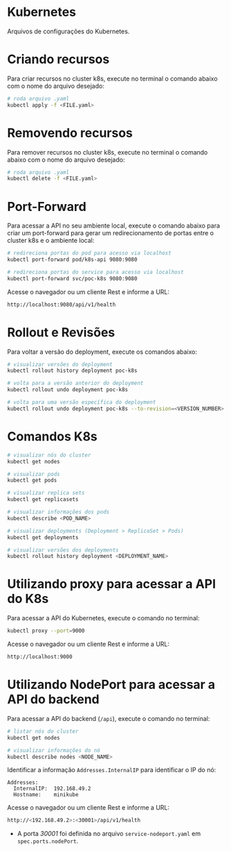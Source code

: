 # Kubernetes

Arquivos de configurações do Kubernetes.

# Criando recursos

Para criar recursos no cluster k8s, execute no terminal o comando abaixo com o nome do arquivo desejado:

```sh
# roda arquivo .yaml
kubectl apply -f <FILE.yaml>
```

# Removendo recursos

Para remover recursos no cluster k8s, execute no terminal o comando abaixo com o nome do arquivo desejado:

```sh
# roda arquivo .yaml
kubectl delete -f <FILE.yaml>
```

# Port-Forward
 
Para acessar a API no seu ambiente local, execute o comando abaixo para criar um port-forward para gerar um 
redirecionamento de portas entre o cluster k8s e o ambiente local:

```sh
# redireciona portas do pod para acesso via localhost
kubectl port-forward pod/k8s-api 9080:9080

# redireciona portas do service para acesso via localhost
kubectl port-forward svc/poc-k8s 9080:9080
```

Acesse o navegador ou um cliente Rest e informe a URL:

```sh
http://localhost:9080/api/v1/health
```

# Rollout e Revisões

Para voltar a versão do deployment, execute os comandos abaixo:

```sh
# visualizar versões do deployment
kubectl rollout history deployment poc-k8s

# volta para a versão anterior do deployment
kubectl rollout undo deployment poc-k8s

# volta para uma versão específica do deployment
kubectl rollout undo deployment poc-k8s --to-revision=<VERSION_NUMBER>
```

# Comandos K8s

```sh
# visualizar nós do cluster
kubectl get nodes

# visualizar pods
kubectl get pods

# visualizar replica sets
kubectl get replicasets

# visualizar informações dos pods
kubectl describe <POD_NAME>

# visualizar deployments (Deployment > ReplicaSet > Pods)
kubectl get deployments

# visualizar versões dos deployments
kubectl rollout history deployment <DEPLOYMENT_NAME>
```

# Utilizando proxy para acessar a API do K8s

Para acessar a API do Kubernetes, execute o comando no terminal:

```sh
kubectl proxy --port=9000
```

Acesse o navegador ou um cliente Rest e informe a URL:

```sh
http://localhost:9000
```

# Utilizando NodePort para acessar a API do backend

Para acessar a API do backend (`/api`), execute o comando no terminal:

```sh
# listar nós do cluster
kubectl get nodes

# visualizar informações do nó
kubectl describe nodes <NODE_NAME>
```

Identificar a informação `Addresses.InternalIP` para identificar o IP do nó:

```
Addresses:
  InternalIP:  192.168.49.2
  Hostname:    minikube
```

Acesse o navegador ou um cliente Rest e informe a URL:

```sh
http://<192.168.49.2>:<30001>/api/v1/health
```

* A porta _30001_ foi definida no arquivo `service-nodeport.yaml` em `spec.ports.nodePort`.
